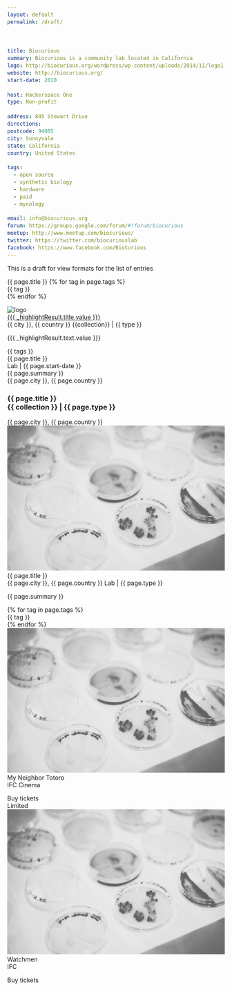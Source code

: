 ```yaml
---
layout: default
permalink: /draft/



title: Biocurious
summary: Biocurious is a community lab located in California
logo: http://biocurious.org/wordpress/wp-content/uploads/2014/11/logo1.png
website: http://biocurious.org/
start-date: 2010

host: Hackerspace One
type: Non-profit

address: 845 Stewart Drive
directions:
postcode: 94085
city: Sunnyvale
state: California
country: United States

tags:
  - open source
  - synthetic biology
  - hardware
  - paid
  - mycology

email: info@biocurious.org
forum: https://groups.google.com/forum/#!forum/biocurious
meetup: http://www.meetup.com/biocurious/
twitter: https://twitter.com/biocuriouslab
facebook: https://www.facebook.com/BioCurious
---
```

<div class="ui container">

This is a draft for view formats for the list of entries

<div class="ui vertical segment">
<a class="header">{{ page.title }}</a>
{% for tag in page.tags %}
<div class="ui tiny label">{{ tag }}</div>
{% endfor %}
</div>
<div class="ui vertical segment">
  <p></p>
</div>


<div class="item">
  <div class="image">
    <img src="{{ logo }}" alt="logo">
  </div>
  <div class="content">
    <a href="{{url}}" class="header">{{{ _highlightResult.title.value }}}</a>
    <div class="meta">
      <span class="right floated"><i class="marker icon"></i>{{ city }}, {{ country }}</span>
      <span class="cinema"> {{collection}} | {{ type }} </span>
    </div>
    <div class="description">
      <p>{{{ _highlightResult.text.value }}}</p>
    </div>
    <div class="extra">
    <div class="ui tiny label">{{ tags }}</div>
    </div>
  </div>
</div>

<!-- Card -->
  <div class="ui card">
    <div class="content">
      <a class="header"><i class="lab icon"></i> {{ page.title }}</a>
      <div class="meta">
        <span class="date">Lab | {{ page.start-date }} </span>
      </div>
      <div class="description">
        {{ page.summary }}
      </div>
    </div>
    <div class="extra content">
        <i class="marker icon"></i>
        {{ page.city }}, {{ page.country }}
    </div>
  </div> <!-- close card -->

  <div class="ui segment">
    <div class="ui grid">
      <div class="two column row">
        <div class="column">
          <h3 class="ui header">
            {{ page.title }}
            <div class="sub header">
            {{ collection }} | {{ page.type }}
            </div>
          </h3>
        </div>
        <div class="column">
        <i class="marker icon"></i> {{ page.city }}, {{ page.country }}
        </div>
      </div>
    </div> <!-- close grid -->
  </div> <!-- close segment -->

  <div class="ui divided items">
    <div class="item">
      <div class="image">
        <img src="/assets/img/header.jpg">
      </div>
      <div class="content">
        <a class="header">{{ page.title }}</a>
        <div class="meta">
          <span class="right floated"><i class="marker icon"></i>{{ page.city }}, {{ page.country }}</span>
          <span class="cinema"> Lab | {{ page.type }} </span>
        </div>
        <div class="description">
          <p>{{ page.summary }}</p>
        </div>
        <div class="extra">
        {% for tag in page.tags %}
        <div class="ui tiny label">{{ tag }}</div>
        {% endfor %}
        </div>
      </div>
    </div>
    <div class="item">
      <div class="image">
        <img src="/assets/img/header.jpg">
      </div>
      <div class="content">
        <a class="header">My Neighbor Totoro</a>
        <div class="meta">
          <span class="cinema">IFC Cinema</span>
        </div>
        <div class="description">
          <p></p>
        </div>
        <div class="extra">
          <div class="ui right floated primary button">
            Buy tickets
            <i class="right chevron icon"></i>
          </div>
          <div class="ui label">Limited</div>
        </div>
        </div>
        </div>
    <div class="item">
      <div class="image">
        <img src="/assets/img/header.jpg">
      </div>
      <div class="content">
        <a class="header">Watchmen</a>
        <div class="meta">
          <span class="cinema">IFC</span>
        </div>
        <div class="description">
          <p></p>
        </div>
        <div class="extra">
          <div class="ui right floated primary button">
            Buy tickets
            <i class="right chevron icon"></i>
          </div>
        </div>
      </div>
    </div>
  </div>

</div>
